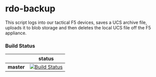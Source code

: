 # rdo-backup

This script logs into our tactical F5 devices, saves a UCS archive file, uploads it to blob storage and then deletes the local UCS file off the F5 appliance.

### Build Status

|             | status |
|-------------|------------|
| **master** | [![Build Status](https://dev.azure.com/hmcts/DevOps/_apis/build/status/hmcts.rdo-backup?branchName=master)](https://dev.azure.com/hmcts/DevOps/_build?definitionId=294) |